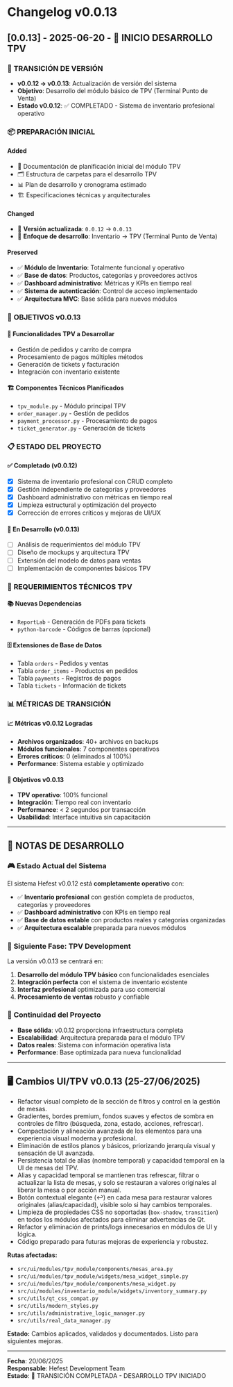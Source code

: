 # Changelog v0.0.13

## [0.0.13] - 2025-06-20 - 🚀 INICIO DESARROLLO TPV

### 🎯 **TRANSICIÓN DE VERSIÓN**
- **v0.0.12 → v0.0.13**: Actualización de versión del sistema
- **Objetivo**: Desarrollo del módulo básico de TPV (Terminal Punto de Venta)
- **Estado v0.0.12**: ✅ COMPLETADO - Sistema de inventario profesional operativo

### 📦 **PREPARACIÓN INICIAL**
#### Added
- 📄 Documentación de planificación inicial del módulo TPV
- 🗂️ Estructura de carpetas para el desarrollo TPV
- 📊 Plan de desarrollo y cronograma estimado
- 🏗️ Especificaciones técnicas y arquitecturales

#### Changed
- 🔄 **Versión actualizada**: `0.0.12` → `0.0.13`
- 📝 **Enfoque de desarrollo**: Inventario → TPV (Terminal Punto de Venta)

#### Preserved
- ✅ **Módulo de Inventario**: Totalmente funcional y operativo
- ✅ **Base de datos**: Productos, categorías y proveedores activos
- ✅ **Dashboard administrativo**: Métricas y KPIs en tiempo real
- ✅ **Sistema de autenticación**: Control de acceso implementado
- ✅ **Arquitectura MVC**: Base sólida para nuevos módulos

### 🎯 **OBJETIVOS v0.0.13**
#### 🛒 **Funcionalidades TPV a Desarrollar**
- Gestión de pedidos y carrito de compra
- Procesamiento de pagos múltiples métodos
- Generación de tickets y facturación
- Integración con inventario existente

#### 🏗️ **Componentes Técnicos Planificados**
- `tpv_module.py` - Módulo principal TPV
- `order_manager.py` - Gestión de pedidos
- `payment_processor.py` - Procesamiento de pagos
- `ticket_generator.py` - Generación de tickets

### 📋 **ESTADO DEL PROYECTO**
#### ✅ **Completado (v0.0.12)**
- [x] Sistema de inventario profesional con CRUD completo
- [x] Gestión independiente de categorías y proveedores
- [x] Dashboard administrativo con métricas en tiempo real
- [x] Limpieza estructural y optimización del proyecto
- [x] Corrección de errores críticos y mejoras de UI/UX

#### 🚀 **En Desarrollo (v0.0.13)**
- [  ] Análisis de requerimientos del módulo TPV
- [  ] Diseño de mockups y arquitectura TPV
- [  ] Extensión del modelo de datos para ventas
- [  ] Implementación de componentes básicos TPV

### 🔧 **REQUERIMIENTOS TÉCNICOS TPV**
#### 📚 **Nuevas Dependencias**
- `ReportLab` - Generación de PDFs para tickets
- `python-barcode` - Códigos de barras (opcional)

#### 🗄️ **Extensiones de Base de Datos**
- Tabla `orders` - Pedidos y ventas
- Tabla `order_items` - Productos en pedidos  
- Tabla `payments` - Registros de pagos
- Tabla `tickets` - Información de tickets

### 📊 **MÉTRICAS DE TRANSICIÓN**
#### 📈 **Métricas v0.0.12 Logradas**
- **Archivos organizados**: 40+ archivos en backups
- **Módulos funcionales**: 7 componentes operativos
- **Errores críticos**: 0 (eliminados al 100%)
- **Performance**: Sistema estable y optimizado

#### 🎯 **Objetivos v0.0.13**
- **TPV operativo**: 100% funcional
- **Integración**: Tiempo real con inventario
- **Performance**: < 2 segundos por transacción
- **Usabilidad**: Interface intuitiva sin capacitación

---

## 📝 **NOTAS DE DESARROLLO**

### 🎮 **Estado Actual del Sistema**
El sistema Hefest v0.0.12 está **completamente operativo** con:
- ✅ **Inventario profesional** con gestión completa de productos, categorías y proveedores
- ✅ **Dashboard administrativo** con KPIs en tiempo real
- ✅ **Base de datos estable** con productos reales y categorías organizadas
- ✅ **Arquitectura escalable** preparada para nuevos módulos

### 🚀 **Siguiente Fase: TPV Development**
La versión v0.0.13 se centrará en:
1. **Desarrollo del módulo TPV básico** con funcionalidades esenciales
2. **Integración perfecta** con el sistema de inventario existente
3. **Interfaz profesional** optimizada para uso comercial
4. **Procesamiento de ventas** robusto y confiable

### 🔄 **Continuidad del Proyecto**
- **Base sólida**: v0.0.12 proporciona infraestructura completa
- **Escalabilidad**: Arquitectura preparada para el módulo TPV
- **Datos reales**: Sistema con información operativa lista
- **Performance**: Base optimizada para nueva funcionalidad

---

## 🖥️ Cambios UI/TPV v0.0.13 (25-27/06/2025)

- Refactor visual completo de la sección de filtros y control en la gestión de mesas.
- Gradientes, bordes premium, fondos suaves y efectos de sombra en controles de filtro (búsqueda, zona, estado, acciones, refrescar).
- Compactación y alineación avanzada de los elementos para una experiencia visual moderna y profesional.
- Eliminación de estilos planos y básicos, priorizando jerarquía visual y sensación de UI avanzada.
- Persistencia total de alias (nombre temporal) y capacidad temporal en la UI de mesas del TPV.
- Alias y capacidad temporal se mantienen tras refrescar, filtrar o actualizar la lista de mesas, y solo se restauran a valores originales al liberar la mesa o por acción manual.
- Botón contextual elegante (↩️) en cada mesa para restaurar valores originales (alias/capacidad), visible solo si hay cambios temporales.
- Limpieza de propiedades CSS no soportadas (`box-shadow`, `transition`) en todos los módulos afectados para eliminar advertencias de Qt.
- Refactor y eliminación de prints/logs innecesarios en módulos de UI y lógica.
- Código preparado para futuras mejoras de experiencia y robustez.

**Rutas afectadas:**
- `src/ui/modules/tpv_module/components/mesas_area.py`
- `src/ui/modules/tpv_module/widgets/mesa_widget_simple.py`
- `src/ui/modules/tpv_module/components/mesa_widget.py`
- `src/ui/modules/inventario_module/widgets/inventory_summary.py`
- `src/utils/qt_css_compat.py`
- `src/utils/modern_styles.py`
- `src/utils/administrative_logic_manager.py`
- `src/utils/real_data_manager.py`

**Estado:** Cambios aplicados, validados y documentados. Listo para siguientes mejoras.

---

**Fecha**: 20/06/2025  
**Responsable**: Hefest Development Team  
**Estado**: 🚀 TRANSICIÓN COMPLETADA - DESARROLLO TPV INICIADO
